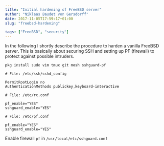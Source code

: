 ```yaml
---
title: "Initial hardening of FreeBSD server"
author: "Niklaas Baudet von Gersdorff"
date: 2017-11-05T17:59:17+01:00
slug: "freebsd-hardening"

tags: ["FreeBSD", "security"]
---
```


In the following I shortly describe the procedure to harden a vanilla FreeBSD server. This is basically about securing SSH and setting up PF (firewall) to protect against possible intruders.

```
pkg install sudo vim tmux git mosh sshguard-pf
```

```
# File: /etc/ssh/sshd_config

PermitRootLogin no
AuthenticationMethods publickey,keyboard-interactive
```

```
# File: /etc/rc.conf

pf_enable="YES"
sshguard_enable="YES"
```

```
# File: /etc/pf.conf

pf_enable="YES"
sshguard_enable="YES"
```

Enable firewall `pf` in `/usr/local/etc/sshguard.conf`
